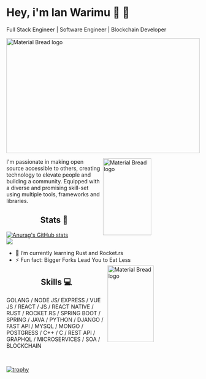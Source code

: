 # Hey, i'm Ian Warimu 👋 👨

Full Stack Engineer | Software Engineer  | Blockchain Developer

 
  <img width="100%" height="300px" src="https://github.com/wairimu-ian/wairimu-ian/blob/main/undraw_programming_re_kg9v.svg" alt="Material Bread logo">
 
<!-- ![Software Developer | Full Stack Engineer | Web Developer](https://github.com/wairimu-ian/wairimu-ian/blob/main/github-image.jpg) -->
<div>
   <img align="right" width="50%" height="200px" src="https://github.com/wairimu-ian/wairimu-ian/blob/main/undraw_mobile_development_re_wwsn.svg" alt="Material Bread logo">
 <p align="left">
I'm passionate in making open source accessible to others, creating technology to elevate people and building a community. Equipped with a diverse and promising skill-set using multiple tools, frameworks and libraries.
 </p>
</div>
<div>
<h2 align="center">Stats 📅</h2>

  [![Anurag's GitHub stats](https://github-readme-stats.vercel.app/api?username=wairimu-ian&theme=chartreuse-dark&show_icons=true)](https://github.com/anuraghazra/github-readme-stats)
 <br>
 ![](https://github-readme-streak-stats.herokuapp.com/?user=wairimu-ian&theme=chartreuse-dark&hide_border=false)
  
  </div>
  
  <div>
  <ul align="letf">
    <li>🌱 I’m currently learning Rust and Rocket.rs</li>
    <li>⚡ Fun fact: Bigger Forks Lead You to Eat Less</li>
    <img align="right" width="50%" height="200px" src="https://github.com/wairimu-ian/wairimu-ian/blob/main/undraw_code_thinking_re_gka2.svg" alt="Material Bread logo">
  </ul>
  
 </div>
  
   <h2 align="center">Skills 💻</h2>
   <p align="left">GOLANG / NODE JS/ EXPRESS / VUE JS / REACT  / JS / REACT NATIVE / RUST / ROCKET.RS / SPRING BOOT / SPRING / JAVA / PYTHON / DJANGO / FAST API / MYSQL / MONGO / POSTGRESS / C++ / C / REST API / GRAPHQL / MICROSERVICES  / SOA / BLOCKCHAIN</p>
   <br>
   
  [![trophy](https://github-profile-trophy.vercel.app/?username=wairimu-ian&margin-w=8)](https://github.com/ryo-ma/github-profile-trophy)
   
